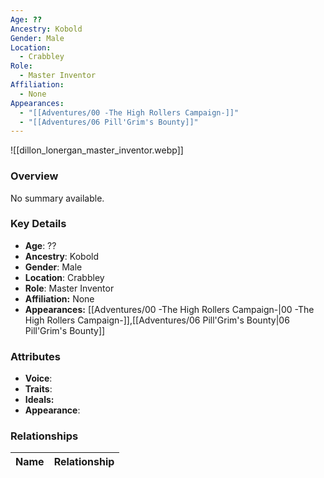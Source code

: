 ```yaml
---
Age: ??
Ancestry: Kobold
Gender: Male
Location:
  - Crabbley
Role:
  - Master Inventor
Affiliation:
  - None
Appearances:
  - "[[Adventures/00 -The High Rollers Campaign-]]"
  - "[[Adventures/06 Pill'Grim's Bounty]]"
---
```


![[dillon_lonergan_master_inventor.webp]]

### Overview
No summary available.

### Key Details
- **Age**: ??
- **Ancestry**: Kobold
- **Gender**: Male
- **Location**: Crabbley
- **Role**: Master Inventor
- **Affiliation:** None
- **Appearances:** [[Adventures/00 -The High Rollers Campaign-\|00 -The High Rollers Campaign-]],[[Adventures/06 Pill'Grim's Bounty\|06 Pill'Grim's Bounty]]

### Attributes
- **Voice**: 
- **Traits**: 
- **Ideals:** 
- **Appearance**:

### Relationships

| Name  | Relationship |
| ----- | ------------ |
